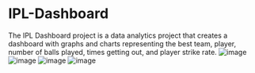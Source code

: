 # IPL-Dashboard
The IPL Dashboard project is a data analytics project that creates a dashboard with graphs and charts representing the best team, player, number of balls played, times getting out, and player strike rate. 
![image](https://user-images.githubusercontent.com/111914518/228172711-a10b2719-9148-4aab-9c6b-61e432e6bc69.png)
![image](https://user-images.githubusercontent.com/111914518/228173551-536aa765-9594-4d5c-9183-620be4faeaab.png)
![image](https://user-images.githubusercontent.com/111914518/228174229-8f8c7026-fa14-4d12-9296-5b286c77982f.png)
![image](https://user-images.githubusercontent.com/111914518/228174530-d2256cd8-a19e-4385-bb23-9e8df487df29.png)
